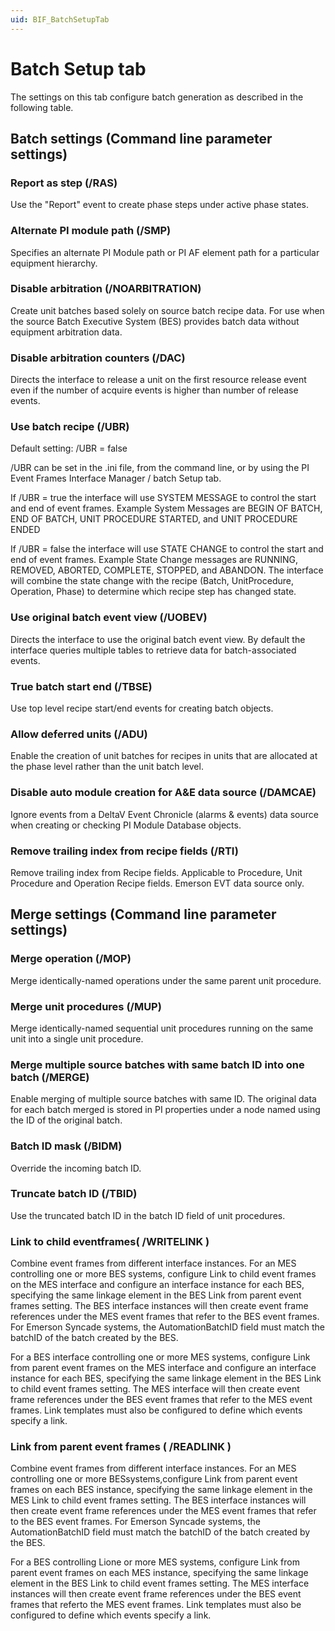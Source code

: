 ```yaml
---
uid: BIF_BatchSetupTab
---
```


# Batch Setup tab

<!-- Customized for DeltaV -->

The settings on this tab configure batch generation as described in the following table.

## Batch settings (Command line parameter settings)

### Report as step (/RAS)
    
Use the "Report" event to create phase steps under active phase states.

### Alternate PI module path (/SMP)
    
Specifies an alternate PI Module path or PI AF element path for a particular equipment hierarchy.

### Disable arbitration (/NOARBITRATION)
    
Create unit batches based solely on source batch recipe data. For use when the source Batch Executive System (BES) provides batch data without equipment arbitration data.

### Disable arbitration counters (/DAC)
    
Directs the interface to release a unit on the first resource release event even if the number of acquire events is higher than number of release events.

### Use batch recipe (/UBR)

Default setting: /UBR = false
    
/UBR can be set in the .ini file, from the command line, or by using the PI Event Frames Interface Manager / batch Setup tab.

If /UBR = true the interface will use SYSTEM MESSAGE to control the start and end of event frames. Example System Messages are BEGIN OF BATCH, END OF BATCH, UNIT PROCEDURE STARTED, and UNIT PROCEDURE ENDED

If /UBR = false the interface will use STATE CHANGE to control the start and end of event frames. Example State Change messages are RUNNING, REMOVED, ABORTED, COMPLETE, STOPPED, and ABANDON. The interface will combine the state change with the recipe (Batch, UnitProcedure, Operation, Phase) to determine which recipe step has changed state.

### Use original batch event view (/UOBEV)
    
Directs the interface to use the original batch event view. By default the interface queries multiple tables to retrieve data for batch-associated events.

### True batch start end (/TBSE)
    
Use top level recipe start/end events for creating batch objects.

### Allow deferred units (/ADU)
    
Enable the creation of unit batches for recipes in units that are allocated at the phase level rather than the unit batch level.

### Disable auto module creation for A&E data source (/DAMCAE)
    
Ignore events from a DeltaV Event Chronicle (alarms & events) data source when creating or checking PI Module Database objects.

### Remove trailing index from recipe fields (/RTI)
    
Remove trailing index from Recipe fields. Applicable to Procedure, Unit Procedure and Operation Recipe fields. Emerson EVT data source only.


## Merge settings (Command line parameter settings)

### Merge operation (/MOP)
    
Merge identically-named operations under the same parent unit procedure.

### Merge unit procedures (/MUP)
    
Merge identically-named sequential unit procedures running on the same unit into a single unit procedure.

### Merge multiple source batches with same batch ID into one batch (/MERGE)
    
Enable merging of multiple source batches with same ID. The original data for each batch merged is stored in PI properties under a node named using the ID of the original batch.

### Batch ID mask (/BIDM)
    
Override the incoming batch ID.

### Truncate batch ID (/TBID)
    
Use the truncated batch ID in the batch ID field of unit procedures.

### Link to child eventframes( /WRITELINK )
    
Combine event frames from different interface instances. For an MES controlling one or more BES systems, configure Link to child event frames on the MES interface and configure an interface instance for each BES, specifying the same linkage element in the BES Link from parent event frames setting. The BES interface instances will then create event frame references under the MES event frames that refer to the BES event frames. For Emerson Syncade systems, the AutomationBatchID field must match the batchID of the batch created by the BES.

For a BES interface controlling one or more MES systems, configure Link from parent event frames on the MES interface and configure an interface instance for each BES, specifying the same linkage element in the BES Link to child event frames setting. The MES interface will then create event frame references under the BES event frames that refer to the MES event frames. Link templates must also be configured to define which events specify a link.

### Link from parent event frames ( /READLINK )
    
Combine event frames from different interface instances. For an MES controlling one or more BESsystems,configure Link from parent event frames on each BES instance, specifying the same linkage element in the MES Link to child event frames setting. The BES interface instances will then create event frame references under the MES event frames that refer to the BES event frames. For Emerson Syncade systems, the AutomationBatchID field must match the batchID of the batch created by the BES.

For a BES controlling Lione or more MES systems, configure Link from parent event frames on each MES instance, specifying the same linkage element in the BES Link to child event frames setting. The MES interface instances will then create event frame references under the BES event frames that referto the MES event frames. Link templates must also be configured to define which events specify a link.
